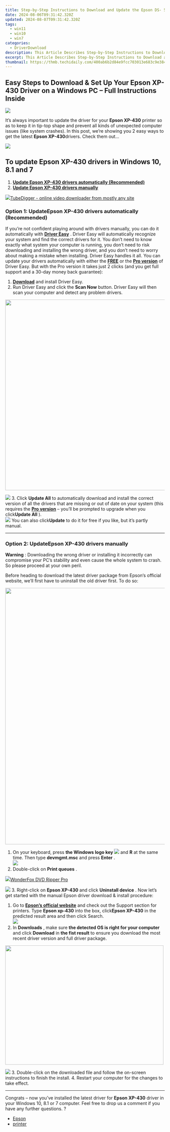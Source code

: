 ```yaml
---
title: Step-by-Step Instructions to Download and Update the Epson DS- 510 Driver on Your Windows PC
date: 2024-08-06T09:31:42.320Z
updated: 2024-08-07T09:31:42.320Z
tags:
  - win11
  - win10
  - win7
categories:
  - DriverDownload
description: This Article Describes Step-by-Step Instructions to Download and Update the Epson DS- 510 Driver on Your Windows PC
excerpt: This Article Describes Step-by-Step Instructions to Download and Update the Epson DS- 510 Driver on Your Windows PC
thumbnail: https://thmb.techidaily.com/400ab6b2d84e9fcc703013e683c9e38470acb071407495f0911dc7de431c6c41.jpg
---
```


## Easy Steps to Download & Set Up Your Epson XP-430 Driver on a Windows PC – Full Instructions Inside

![](https://images.drivereasy.com/wp-content/uploads/2019/01/img_5c3c110a65a60.jpg)

It’s always important to update the driver for your **Epson XP-430** printer so as to keep it in tip-top shape and prevent all kinds of unexpected computer issues (like system crashes). In this post, we’re showing you 2 easy ways to get the latest **Epson XP-430**drivers. Check them out…

<!-- affiliate ads begin -->
<a href="https://store.bitdefender.com/affiliate.php?ACCOUNT=BITLATIN&AFFILIATE=108875&PATH=http%3A%2F%2Fwww.bitdefender.com%2Fbusiness%3FAFFILIATE%3D108875%26RESOURCE%3D30%2525%2BOff%2Ball%2BGravityZone%2BProducts"><img src="https://www.bitdefender.com/content/dam/bitdefender/business/campaign/1200X628.png" border="0"></a>
<!-- affiliate ads end -->
## To update **Epson XP-430** drivers in Windows 10, 8.1 and 7

1. [**Update Epson XP-430 drivers automatically (Recommended)**](https://www.drivereasy.com/knowledge/epson-xp-430-drivers-download-for-windows-easily/#O1)
2. [**Update Epson XP-430 drivers manually**](https://tools.techidaily.com/drivereasy/download/)

<!-- affiliate ads begin -->
<a href="https://secure.2checkout.com/order/checkout.php?PRODS=4572700&QTY=1&AFFILIATE=108875&CART=1"><img src="	https://www.tubedigger.com/wp-content/uploads/2020/08/tubedigger-software-new.png" border="0">TubeDigger - online video downloader from mostly any site</a>
<!-- affiliate ads end -->
### Option 1: Update**Epson XP-430** drivers automatically (Recommended)

If you’re not confident playing around with drivers manually, you can do it automatically with **[Driver Easy](https://tools.techidaily.com/drivereasy/download/)** . Driver Easy will automatically recognize your system and find the correct drivers for it. You don’t need to know exactly what system your computer is running, you don’t need to risk downloading and installing the wrong driver, and you don’t need to worry about making a mistake when installing. Driver Easy handles it all. You can update your drivers automatically with either the **[FREE](https://tools.techidaily.com/drivereasy/download/)** or the **[Pro version](https://tools.techidaily.com/drivereasy/download/)** of Driver Easy. But with the Pro version it takes just 2 clicks (and you get full support and a 30-day money back guarantee):

1. **[Download](https://tools.techidaily.com/drivereasy/download/)**  and install Driver Easy.
2. Run Driver Easy and click the **Scan Now** button. Driver Easy will then scan your computer and detect any problem drivers.  
<!-- affiliate ads begin -->
<a href="https://appsumo.8odi.net/c/5597632/2082529/7443" target="_top" id="2082529"><img src="//a.impactradius-go.com/display-ad/7443-2082529" border="0" alt="" width="1200" height="600"/></a><img height="0" width="0" src="https://appsumo.8odi.net/i/5597632/2082529/7443" style="position:absolute;visibility:hidden;" border="0" />
<!-- affiliate ads end -->
![](https://images.drivereasy.com/wp-content/uploads/2019/01/img_5c3c05378656a.jpg)
3. Click **Update All** to automatically download and install the correct version of all the drivers that are missing or out of date on your system (this requires the **[Pro version](https://tools.techidaily.com/drivereasy/download/)**  – you’ll be prompted to upgrade when you click**Update All** ).  
![](https://images.drivereasy.com/wp-content/uploads/2019/01/img_5c3c0e67020ca.jpg) You can also click**Update** to do it for free if you like, but it’s partly manual.

---

### Option 2: Update**Epson XP-430** drivers manually

**Warning** : Downloading the wrong driver or installing it incorrectly can compromise your PC’s stability and even cause the whole system to crash. So please proceed at your own peril.

 Before heading to download the latest driver package from Epson‘s official website, we’ll first have to uninstall the old driver first. To do so:

<!-- affiliate ads begin -->
<a href="https://atezr.pxf.io/c/5597632/2018605/18496" target="_top" id="2018605"><img src="//a.impactradius-go.com/display-ad/18496-2018605" border="0" alt="" width="798" height="807"/></a><img height="0" width="0" src="https://imp.pxf.io/i/5597632/2018605/18496" style="position:absolute;visibility:hidden;" border="0" />
<!-- affiliate ads end -->
1. On your keyboard, press   **the Windows logo key ![](https://images.drivereasy.com/wp-content/uploads/2019/01/img_5c3c065e40b79.png)**  and **R** at the same time. Then type **devmgmt.msc** and press **Enter** .  
![](https://images.drivereasy.com/wp-content/uploads/2018/11/img_5be2b7eb1c00d.png)
2. Double-click on **Print queues** .  
<!-- affiliate ads begin -->
<a href="https://secure.2checkout.com/order/checkout.php?PRODS=3922934&QTY=1&AFFILIATE=108875&CART=1"><img src="https://secure.avangate.com/images/merchant/4b0a0290ad7df100b77e86839989a75e/products/ripperpro.png" border="0">WonderFox DVD Ripper Pro</a>
<!-- affiliate ads end -->
![](https://images.drivereasy.com/wp-content/uploads/2018/11/img_5be2b84685473.jpg)
3. Right-click on **Epson XP-430**  and click **Uninstall device** .
 Now let’s get started with the manual Epson driver download & install procedure:
1. Go to **[Epson’s official website](https://epson.com/usa)**  and check out the Support section for printers. Type **Epson xp-430** into the box, click**Epson XP-430** in the predicted result area and then click Search.  
![](https://images.drivereasy.com/wp-content/uploads/2019/01/img_5c3c071eeeac4.jpg)
2. In **Downloads** , make sure **the detected OS is right for your computer** and click **Download** in **the fist result**  to ensure you download the most recent driver version and full driver package.  
<!-- affiliate ads begin -->
<a href="https://electronicx.pxf.io/c/5597632/1872456/14483" target="_top" id="1872456"><img src="//a.impactradius-go.com/display-ad/14483-1872456" border="0" alt="" width="500" height="375"/></a><img height="0" width="0" src="https://imp.pxf.io/i/5597632/1872456/14483" style="position:absolute;visibility:hidden;" border="0" />
<!-- affiliate ads end -->
![](https://images.drivereasy.com/wp-content/uploads/2019/01/img_5c3c079777416.jpg)
3. Double-click on the downloaded file and follow the on-screen instructions to finish the install.
4. Restart your computer for the changes to take effect.

---

 Congrats – now you’ve installed the latest driver for **Epson XP-430** driver in your Windows 10, 8.1 or 7 computer. Feel free to drop us a comment if you have any further questions. ?

* [Epson](https://tools.techidaily.com/drivereasy/download/)
* [printer](https://tools.techidaily.com/drivereasy/download/)

<ins class="adsbygoogle"
     style="display:block"
     data-ad-format="autorelaxed"
     data-ad-client="ca-pub-7571918770474297"
     data-ad-slot="1223367746"></ins>



<ins class="adsbygoogle"
     style="display:block"
     data-ad-client="ca-pub-7571918770474297"
     data-ad-slot="8358498916"
     data-ad-format="auto"
     data-full-width-responsive="true"></ins>
